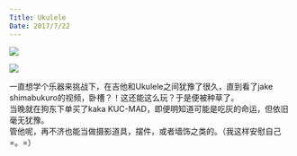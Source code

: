 ```yaml
---
Title: Ukulele
Date: 2017/7/22
---
```

![](http://imglf.nosdn.127.net/img/UUcvQWZBZk9URHlpWHl5UmRMQkRPRU5aRHB5cVl6RnhNZWlaTnJLOXVjN1B0MUUxdTNXY0lnPT0.jpg?imageView&thumbnail=1680x0&quality=96&stripmeta=0&type=jpg)

![](http://imglf.nosdn.127.net/img/UUcvQWZBZk9URHlpWHl5UmRMQkRPTUo3WjFUMWxYNUdNUG15MWw0QUZtdURYNnFoQXg3QVR3PT0.jpg?imageView&thumbnail=1680x0&quality=96&stripmeta=0&type=jpg)

一直想学个乐器来挑战下，在吉他和Ukulele之间犹豫了很久，直到看了jake shimabukuro的视频，卧槽？！这还能这么玩？于是便被种草了。  
 当晚就在狗东下单买了kaka KUC-MAD，即便明知道可能是吃灰的命运，但依旧毫无犹豫。  
 管他呢，再不济也能当做摄影道具，摆件，或者墙饰之类的。（我这样安慰自己=。=）
